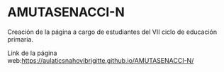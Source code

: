 # AMUTASENACCI-N
Creación de la página a cargo de estudiantes del VII ciclo de educación primaria.

Link de la página web:https://aulaticsnahovibrigitte.github.io/AMUTASENACCI-N/

